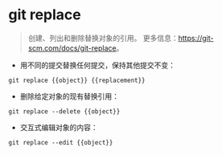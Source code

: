 # git replace

> 创建、列出和删除替换对象的引用。
> 更多信息：<https://git-scm.com/docs/git-replace>。

- 用不同的提交替换任何提交，保持其他提交不变：

`git replace {{object}} {{replacement}}`

- 删除给定对象的现有替换引用：

`git replace --delete {{object}}`

- 交互式编辑对象的内容：

`git replace --edit {{object}}`